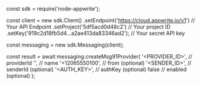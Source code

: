 const sdk = require('node-appwrite');

const client = new sdk.Client()
    .setEndpoint('https://cloud.appwrite.io/v1') // Your API Endpoint
    .setProject('5df5acd0d48c2') // Your project ID
    .setKey('919c2d18fb5d4...a2ae413da83346ad2'); // Your secret API key

const messaging = new sdk.Messaging(client);

const result = await messaging.createMsg91Provider(
    '<PROVIDER_ID>', // providerId
    '<NAME>', // name
    '+12065550100', // from (optional)
    '<SENDER_ID>', // senderId (optional)
    '<AUTH_KEY>', // authKey (optional)
    false // enabled (optional)
);
